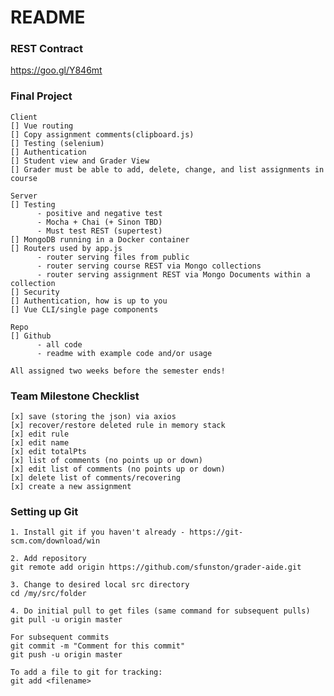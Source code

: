 # README #

### REST Contract ###
https://goo.gl/Y846mt

### Final Project ###
    Client
    [] Vue routing
    [] Copy assignment comments(clipboard.js)
    [] Testing (selenium)
    [] Authentication
    [] Student view and Grader View
    [] Grader must be able to add, delete, change, and list assignments in course
    
    Server
    [] Testing
          - positive and negative test
          - Mocha + Chai (+ Sinon TBD)
          - Must test REST (supertest)
    [] MongoDB running in a Docker container
    [] Routers used by app.js
          - router serving files from public
          - router serving course REST via Mongo collections
          - router serving assignment REST via Mongo Documents within a collection
    [] Security
    [] Authentication, how is up to you
    [] Vue CLI/single page components

    Repo
    [] Github
          - all code
          - readme with example code and/or usage

    All assigned two weeks before the semester ends!

### Team Milestone Checklist ###

    [x] save (storing the json) via axios
    [x] recover/restore deleted rule in memory stack
    [x] edit rule
    [x] edit name
    [x] edit totalPts
    [x] list of comments (no points up or down)
    [x] edit list of comments (no points up or down)
    [x] delete list of comments/recovering
    [x] create a new assignment

### Setting up Git ###
    1. Install git if you haven't already - https://git-scm.com/download/win

    2. Add repository
    git remote add origin https://github.com/sfunston/grader-aide.git

    3. Change to desired local src directory
    cd /my/src/folder

    4. Do initial pull to get files (same command for subsequent pulls)
    git pull -u origin master

    For subsequent commits
    git commit -m "Comment for this commit"
    git push -u origin master
    
    To add a file to git for tracking:
    git add <filename>
